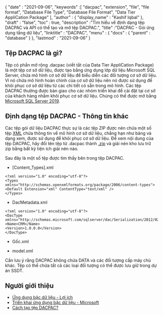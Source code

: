 {
  "date" : "2021-09-06",
  "keywords" :[ "dacpac", "extension", "file", "file format", "Database File Type", "Database File Format", "Data Tier AppliCation Package" ],
  "author" : {
    "display_name" : "Kashif Iqbal"
},
  "draft" : "false",
  "toc" : true,
  "description" :"Tìm hiểu về định dạng tệp DACPAC và API có thể tạo và mở tệp DACPAC.",
  "title" :"DACPAC - Gói ứng dụng tầng dữ liệu",
  "linktitle" : "DACPAC",
  "menu" : {
    "docs" : {
      "parent" : "database"
}
},
  "lastmod" : "2021-09-06"
}

## Tệp DACPAC là gì?

Tệp có phần mở rộng .dacpac (viết tắt của Data Tier AppliCation Package) là một tệp cơ sở dữ liệu, được tạo bằng ứng dụng lớp dữ liệu Microsoft SQL Server, chứa mô hình cơ sở dữ liệu để biểu diễn các đối tượng cơ sở dữ liệu. Vì nó chứa mô hình hoàn chỉnh của cơ sở dữ liệu nên nó được sử dụng để khôi phục cơ sở dữ liệu từ các chi tiết có sẵn trong mô hình. Các tệp DACPAC thường được bàn giao cho các nhóm triển khai để cài đặt tại cơ sở của khách hàng nhằm khôi phục cơ sở dữ liệu. Chúng có thể được mở bằng
[Microsoft SQL Server 2019](https://www.microsoft.com/en-us/sql-server/sql-server-2019).

## Định dạng tệp DACPAC - Thông tin khác

Các tệp gói dữ liệu DACPAC thực sự là các tệp ZIP được nén chứa một số tệp [XML](/vi/web/xml/) chứa thông tin về mô hình cơ sở dữ liệu, chẳng hạn như bảng và dạng xem, được sử dụng để khôi phục cơ sở dữ liệu. Để xem nội dung của tệp DACPAC, hãy đổi tên tệp từ .dacpac thành [.zip](/vi/compression/zip/) và giải nén kho lưu trữ zip bằng bất kỳ tiện ích giải nén nào.

Sau đây là một số tệp được tìm thấy bên trong tệp DACPAC.

* [Content_Types].xml
```
<?xml version="1.0" encoding="utf-8"?>
<Types
xmlns="http://schemas.openxmlformats.org/package/2006/content-types">
<Default Extension="xml" ContentType="text/xml" />
</Types>
```
* DacMetadata.xml

```
<?xml version="1.0" encoding="utf-8"?>
<DacType xmlns="http://schemas.microsoft.com/sqlserver/dac/Serialization/2012/02">
<Name>CRM</Name>
<Version>1.0.0.0</Version>
</DacType>
```
* Gốc.xml

* model.xml

Cần lưu ý rằng DACPAC không chứa DATA và các đối tượng cấp máy chủ khác. Tệp có thể chứa tất cả các loại đối tượng có thể được lưu giữ trong dự án SSDT.

## Người giới thiệu

* [Ứng dụng bậc dữ liệu - Lợi ích](https://learn.microsoft.com/en-us/sql/relational-databases/data-tier-applications/data-tier-applications)
* [Triển khai ứng dụng bậc dữ liệu - Microsoft](https://learn.microsoft.com/en-us/sql/relational-databases/data-tier-applications/deploy-a-data-tier-application)
* [Cách tạo tệp DACPAC?](https://azureplayer.net/2018/10/how-to-create-dacpac-file/)


